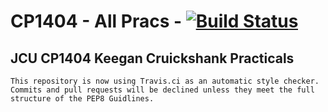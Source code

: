 # CP1404 - All Pracs - [![Build Status](https://travis-ci.com/Keegan-Cruickshank/CP1404.svg?branch=master)](https://travis-ci.com/Keegan-Cruickshank/CP1404)
JCU CP1404 Keegan Cruickshank Practicals
---
```This repository is now using Travis.ci as an automatic style checker. Commits and pull requests will be declined unless they meet the full structure of the PEP8 Guidlines.```
